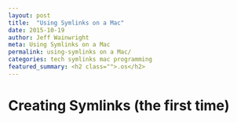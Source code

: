 ```yaml
---
layout: post
title:  "Using Symlinks on a Mac"
date: 2015-10-19
author: Jeff Wainwright
meta: Using Symlinks on a Mac
permalink: using-symlinks on a Mac/
categories: tech symlinks mac programming
featured_summary: <h2 class="">.os</h2>
---
```


# Creating Symlinks (the first time)